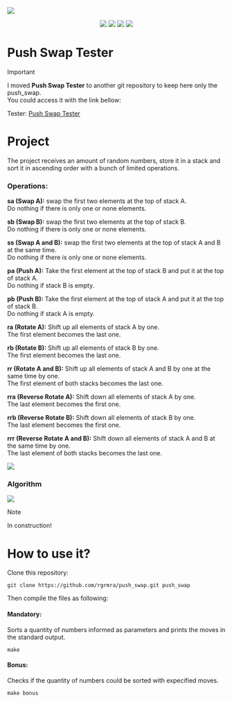 <img align="center" src="https://royalbox.com.br/github/push_swap_banner.png">
<p align="center">
   <img src="https://img.shields.io/github/languages/code-size/rgrmra/push_swap?color=blue&style=for-the-badge" />
   <img src="https://img.shields.io/github/languages/top/rgrmra/push_swap?color=blue&style=for-the-badge" />
   <img src="https://img.shields.io/github/last-commit/rgrmra/push_swap?color=blue&style=for-the-badge" />
   <img src="https://img.shields.io/github/license/rgrmra/push_swap?color=blue&style=for-the-badge" />
</p>

# Push Swap Tester

> [!IMPORTANT]
> I moved **Push Swap Tester** to another git repository to keep here only the push_swap.<br>
> You could access it with the link bellow:
>
> Tester: [Push Swap Tester](https://github.com/rgrmra/push_swap_tester)

# Project

The project receives an amount of random numbers, store it in a stack and sort it in ascending order with a bunch of limited operations.

### Operations:

**sa (Swap A):** swap the first two elements at the top of stack A.<br>
Do nothing if there is only one or none elements.

**sb (Swap B):** swap the first two elements at the top of stack B.<br>
Do nothing if there is only one or none elements.

**ss (Swap A and B):** swap the first two elements at the top of stack A and B at the same time.<br>
Do nothing if there is only one or none elements.

**pa (Push A):** Take the first element at the top of stack B and put it at the top of stack A.<br>
Do nothing if stack B is empty.

**pb (Push B):** Take the first element at the top of stack A and put it at the top of stack B.<br>
Do nothing if stack A is empty.

**ra (Rotate A):** Shift up all elements of stack A by one.<br>
The first element becomes the last one.

**rb (Rotate B):** Shift up all elements of stack B by one.<br>
The first element becomes the last one.

**rr (Rotate A and B):** Shift up all elements of stack A and B by one at the same time by one.<br>
The first element of both stacks becomes the last one.

**rra (Reverse Rotate A):** Shift down all elements of stack A by one.<br>
The last element becomes the first one.

**rrb (Reverse Rotate B):** Shift down all elements of stack B by one.<br>
The last element becomes the first one.

**rrr (Reverse Rotate A and B):** Shift down all elements of stack A and B at the same time by one.<br>
The last element of both stacks becomes the last one.

<img align="center" src="https://royalbox.com.br/github/push_swap_moves.png">

### Algorithm

<img align="center" src="https://royalbox.com.br/github/push_swap_quicksort.png">

> [!NOTE]
> In construction!

# How to use it?

Clone this repository:

```shell
git clone https://github.com/rgrmra/push_swap.git push_swap
```

Then compile the files as following:

#### Mandatory:

Sorts a quantity of numbers informed as parameters and prints the moves in the standard output.

```shell
make
```

#### Bonus:

Checks if the quantity of numbers could be sorted with expecified moves.

```shell
make bonus
```

